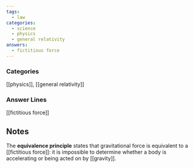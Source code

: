 ```yaml
---
tags:
  - law
categories:
  - science
  - physics
  - general relativity
answers:
  - fictitious force
---
```

### Categories
[[physics]], [[general relativity]]
### Answer Lines
[[fictitious force]]
## Notes
The **equivalence principle** states that gravitational force is equivalent to a [[fictitious force]]: it is impossible to determine whether a body is accelerating or being acted on by [[gravity]].